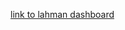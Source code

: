 [link to lahman dashboard](https://app.powerbi.com/view?r=eyJrIjoiZGI1YzQ1NWEtZWNlMi00NmY0LWFhOTktMzc4OTI1YjA0YjRmIiwidCI6IjEwMWRhNTg3LTE4NDMtNGY1Mi04YjhhLTE3YjA2OWM2NmQzMyIsImMiOjJ9&pageName=ReportSection2e28fab6a467647e324c)


